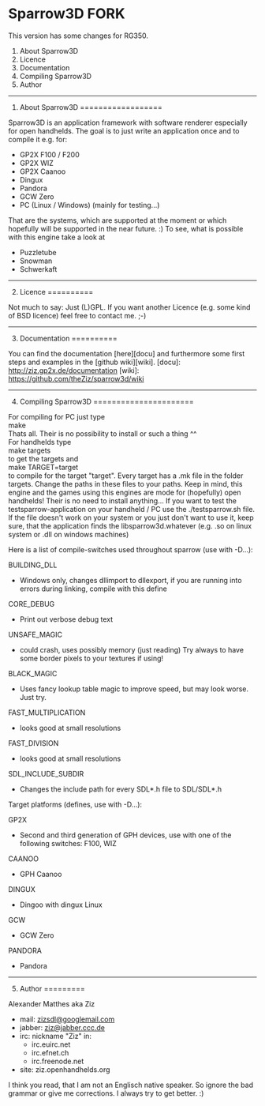 Sparrow3D FORK
=============

This version has some changes for RG350.

1. About Sparrow3D
2. Licence
3. Documentation
4. Compiling Sparrow3D
5. Author

-------------------------------------------------------------------------------

1. About Sparrow3D
==================

Sparrow3D is an application framework with software renderer especially for
open handhelds. The goal is to just write an application once and to compile
it e.g. for:
- GP2X F100 / F200
- GP2X WIZ
- GP2X Caanoo
- Dingux
- Pandora
- GCW Zero
- PC (Linux / Windows) (mainly for testing...)

That are the systems, which are supported at the moment or which hopefully will
be supported in the near future. :)
To see, what is possible with this engine take a look at
- Puzzletube
- Snowman
- Schwerkaft

-------------------------------------------------------------------------------

2. Licence
==========

Not much to say: Just (L)GPL. If you want another Licence (e.g. some
kind of BSD licence) feel free to contact me. ;-)

-------------------------------------------------------------------------------

3. Documentation
==========

You can find the documentation [here][docu] and furthermore some first
steps and examples in the [github wiki][wiki].
[docu]: http://ziz.gp2x.de/documentation
[wiki]: https://github.com/theZiz/sparrow3d/wiki

-------------------------------------------------------------------------------

4. Compiling Sparrow3D
======================

For compiling for PC just type  
make  
Thats all. Their is no possibility to install or such a thing ^^  
For handhelds type  
make targets  
to get the targets and  
make TARGET=target  
to compile for the target "target". Every target has a .mk file in the folder
targets. Change the paths in these files to your paths.
Keep in mind, this engine and the games using this engines are mode for
(hopefully) open handhelds! Their is no need to install anything...
If you want to test the testsparrow-application on your handheld / PC use the
./testsparrow.sh file. If the file doesn't work on your system or you just
don't want to use it, keep sure, that the application finds the
libsparrow3d.whatever (e.g. .so on linux system or .dll on windows machines)

Here is a list of compile-switches used throughout sparrow (use with -D...):

BUILDING_DLL  
-	Windows only, changes dllimport to dllexport, if you are running
	into errors during linking, compile with this define

CORE_DEBUG  
-	Print out verbose debug text

UNSAFE_MAGIC  
-	could crash, uses possibly memory (just reading) Try always to have some 
	border pixels to your textures if using!

BLACK_MAGIC  
-	Uses fancy lookup table magic to improve speed, but may look worse. Just try.

FAST_MULTIPLICATION  
-	looks good at small resolutions

FAST_DIVISION  
-	looks good at small resolutions

SDL_INCLUDE_SUBDIR  
-	Changes the include path for every SDL*.h file to SDL/SDL*.h
   
Target platforms (defines, use with -D...):

GP2X  
-	Second and third generation of GPH devices, use with one of the following
	switches: F100, WIZ

CAANOO 
-	GPH Caanoo

DINGUX  
-	Dingoo with dingux Linux

GCW  
-	GCW Zero

PANDORA 
-	Pandora

-------------------------------------------------------------------------------


5. Author
=========

Alexander Matthes aka Ziz
- mail: zizsdl@googlemail.com
- jabber: ziz@jabber.ccc.de
- irc: nickname "Ziz" in:
    - irc.euirc.net
    - irc.efnet.ch
    - irc.freenode.net
- site: ziz.openhandhelds.org

I think you read, that I am not an Englisch native speaker. So ignore the bad
grammar or give me corrections. I always try to get better. :)
